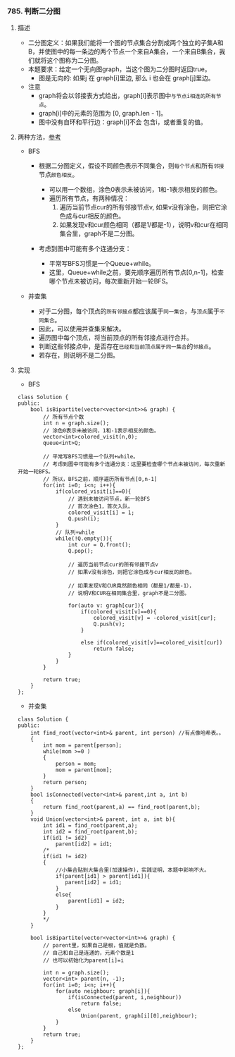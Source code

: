 

### 785. 判断二分图
1. 描述
    - 二分图定义：如果我们能将一个图的节点集合分割成两个独立的子集A和B，并使图中的每一条边的两个节点一个来自A集合，一个来自B集合，我们就将这个图称为二分图。
    - 本题要求：给定一个无向图graph，当这个图为二分图时返回true。
        + 图是无向的: 如果j 在 graph[i]里边, 那么 i 也会在 graph[j]里边。
    - 注意
        - graph将会以邻接表方式给出，graph[i]表示图中`与节点i相连的所有节点`。
        - graph[i]中的元素的范围为 [0, graph.len - 1]。
        - 图中没有自环和平行边：graph[i]不会 包含i，或者重复的值。

2. 两种方法，[参考](https://leetcode-cn.com/problems/is-graph-bipartite/solution/bfs-dfs-bing-cha-ji-san-chong-fang-fa-pan-duan-er-/)
    - BFS
        * 根据二分图定义，假设不同颜色表示不同集合，则`每个节点`和所有`邻接`节点`颜色相反`。
            + 可以用一个数组，涂色0表示未被访问，1和-1表示相反的颜色。
            + 遍历所有节点，有两种情况：
                1. 遍历当前节点cur的所有邻接节点v, 如果v没有涂色，则把它涂色成与cur相反的颜色。                
                2. 如果发现v和cur颜色相同（都是1/都是-1），说明v和cur在相同集合里，graph不是二分图。

        * 考虑到图中可能有多个连通分支：
            - 平常写BFS习惯是一个Queue+while。
            - 这里，Queue+while之前，要先顺序遍历所有节点[0,n-1]，检查哪个节点未被访问，每次重新开始一轮BFS。
        
    - 并查集
        * 对于二分图，每个顶点的`所有邻接点`都应该属于`同一集合`，与`顶点`属于`不同集合`。
        * 因此，可以使用并查集来解决。
        * 遍历图中每个顶点，将当前顶点的所有邻接点进行合并。
        * 判断这些邻接点中，是否存在`已经和当前顶点属于同一集合`的`邻接点`。
        * 若存在，则说明不是二分图。

3. 实现
    - BFS
    ```
    class Solution {
    public:
        bool isBipartite(vector<vector<int>>& graph) {
            // 所有节点个数
            int n = graph.size();
            // 涂色0表示未被访问，1和-1表示相反的颜色。
            vector<int>colored_visit(n,0);
            queue<int>Q;

            // 平常写BFS习惯是一个队列+while。
            // 考虑到图中可能有多个连通分支：这里要检查哪个节点未被访问，每次重新开始一轮BFS。
            // 所以，BFS之前，顺序遍历所有节点[0,n-1]
            for(int i=0; i<n; i++){
                if(colored_visit[i]==0){
                    // 遇到未被访问节点，新一轮BFS
                    // 首次涂色1，首次入队。
                    colored_visit[i] = 1;
                    Q.push(i);
                }
                // 队列+while
                while(!Q.empty()){
                    int cur = Q.front();
                    Q.pop();
                    
                    // 遍历当前节点cur的所有邻接节点v
                    // 如果v没有涂色，则把它涂色成与cur相反的颜色。
                    
                    // 如果发现V和CUR竟然颜色相同（都是1/都是-1），
                    // 说明V和CUR在相同集合里，graph不是二分图。

                    for(auto v: graph[cur]){
                        if(colored_visit[v]==0){
                            colored_visit[v] = -colored_visit[cur];
                            Q.push(v);
                        }
                            
                        else if(colored_visit[v]==colored_visit[cur])
                            return false;
                    }
                }
            }
            
            return true;
        }
    };
    ```

    - 并查集
    ```
    class Solution {
    public:
        int find_root(vector<int>& parent, int person) //有点像哈希表。。
        {
            int mom = parent[person];        
            while(mom >=0 ) 
            {
                person = mom;
                mom = parent[mom];
            }
            return person;
        }
        bool isConnected(vector<int>& parent,int a, int b)
        {
            return find_root(parent,a) == find_root(parent,b);
        }
        void Union(vector<int>& parent, int a, int b){
            int id1 = find_root(parent,a);
            int id2 = find_root(parent,b);
            if(id1 != id2)
                parent[id2] = id1;
            /*
            if(id1 != id2)
            {
                //小集合贴到大集合里(加速操作)，实践证明，本题中影响不大。
                if(parent[id1] > parent[id1]){
                   parent[id2] = id1;
                }
                else{
                    parent[id1] = id2;
                }                
            }
            */            
        }

        bool isBipartite(vector<vector<int>>& graph) {
            // parent里，如果自己是根，值就是负数。
            // 自己和自己是连通的，元素个数是1
            // 也可以初始化为parent[i]=i
            
            int n = graph.size();
            vector<int> parent(n, -1);
            for(int i=0; i<n; i++){
                for(auto neighbour: graph[i]){
                    if(isConnected(parent, i,neighbour))
                        return false;
                    else
                        Union(parent, graph[i][0],neighbour);
                }
            }
            return true;
        }
    };
    ```
    